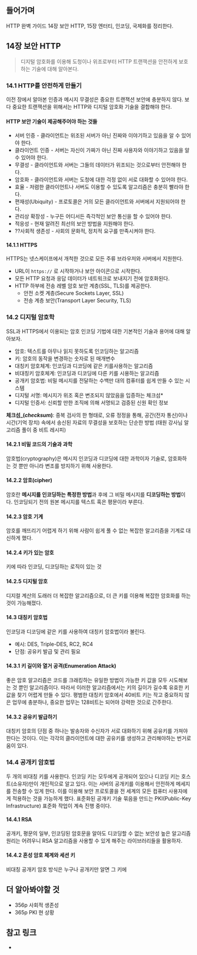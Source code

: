 ## 들어가며

HTTP 완벽 가이드 14장 보안 HTTP, 15장 엔터티, 인코딩, 국제화를 정리한다.



## 14장 보안 HTTP

> 디지털 암호화를 이용해 도청이나 위조로부터 HTTP 트랜잭션을 안전하게 보호하는 기술에 대해 알아본다.


### 14.1 HTTP를 안전하게 만들기
이전 장에서 알아본 인증과 메시지 무결성은 중요한 트랜잭션 보안에 충분하지 않다. 보다 중요한 트랜잭션을 위해서는 HTTP와 디지털 암호화 기술을 결합해야 한다.

#### HTTP 보안 기술이 제공해주어야 하는 것들
- 서버 인증 - 클라이언트는 위조된 서버가 아닌 진짜와 이야기하고 있음을 알 수 있어야 한다.
- 클라이언트 인증 - 서버는 자신이 가짜가 아닌 진짜 사용자와 이야기하고 있음을 알 수 있어야 한다.
- 무결성 - 클라이언트와 서버는 그들의 데이터가 위조되는 것으로부터 안전해야 한다.
- 암호화 - 클라이언트와 서버는 도청에 대한 걱정 없이 서로 대화할 수 있어야 한다.
- 효율 - 저렴한 클라이언트나 서버도 이용할 수 있도록 알고리즘은 충분히 빨라야 한다.
- 편재성(Ubiquity) - 프로토콜은 거의 모든 클라이언트와 서버에서 지원되어야 한다.
- 관리상 확장성 - 누구든 어디서든 즉각적인 보안 통신을 할 수 있어야 한다.
- 적응성 - 현재 알려진 최선의 보안 방법을 지원해야 한다.
- ??사회적 생존성 - 사회의 문화적, 정치적 요구를 만족시켜야 한다.

#### 14.1.1 HTTPS
HTTPS는 넷스케이프에서 개척한 것으로 모든 주류 브라우저와 서버에서 지원한다.

- URL이 `https://` 로 시작하거나 보안 아이콘으로 시작한다.
- 모든 HTTP 요청과 응답 데이터가 네트워크로 보내지기 전에 암호화된다.
- HTTP 하부에 전송 레벨 암호 보안 계층(SSL, TLS)를 제공한다.
	- 안전 소켓 계층(Secure Sockets Layer, SSL)
	- 전송 계층 보안(Transport Layer Security, TLS)

### 14.2 디지털 암호학
SSL과 HTTPS에서 이용되는 암호 인코딩 기법에 대한 기본적인 기술과 용어에 대해 알아보자.

- 암호: 텍스트를 아무나 읽지 못하도록 인코딩하는 알고리즘
- 키: 암호의 동작을 변경하는 숫자로 된 매개변수 
- 대칭키 암호체계: 인코딩과 디코딩에 같은 키를사용하는 알고리즘 
- 비대칭키 암호체계: 인코딩과 디코딩에 다른 키를 시용하는 알고리즘 
- 공개키 암호법: 비밀 메시지를 전달하는 수백만 대의 컴퓨터를 쉽게 만들 수 있는 시스템 
- 디지털 서명: 메시지가 위조 혹은 변조되지 않았음을 입증하는 체크섬* 
- 디지털 인증서: 신뢰할 만한 조직에 의해 서명되고 검증된 신원 확인 정보

**체크섬_(_checksum_)**: 중복 검사의 한 형태로, 오류 정정을 통해, 공간(전자 통신)이나 시간(기억 장치) 속에서 송신된 자료의 무결성을 보호하는 단순한 방법 (태원 강사님 알고리즘 풀이 중 비트 레시피)

#### 14.2.1 비밀 코드의 기술과 과학
암호법(cryptography)은 메시지 인코딩과 디코딩에 대한 과학이자 기술로, 암호화하는 것 뿐만 아니라 변조를 방지하기 위해 사용한다.

#### 14.2.2 암호(cipher)
암호란 **메시지를 인코딩하는 특정한 방법**과 후에 그 비밀 메시지를 **디코딩하는 방법**이다.
인코딩되기 전의 원본 메시지를 텍스트 혹은 평문이라 부른다.

#### 14.2.3 암호 기계
암호를 깨뜨리기 어렵게 하기 위해 사람이 쉽게 풀 수 없는 복잡한 알고리즘을 기계로 대신하게 했다.

#### 14.2.4 키가 있는 암호
키에 따라 인코딩, 디코딩하는 로직이 있는 것

#### 14.2.5 디지털 암호
디지컬 계산의 도래러 더 복잡한 알고리즘으로, 더 큰 키를 이용해 복잡한 암호화를 하는 것이 가능해졌다.

#### 14.3 대칭키 암호법

인코딩과 디코딩에 같은 키를 사용하여 대칭키 암호법이라 불린다.
- 예시: DES, Triple-DES, RC2, RC4 
- 단점: 공유키 발급 및 관리 필요

#### 14.3.1 키 길이와 열거 공격(Enumeration Attack)
좋은 암호 알고리즘은 코드를 크래킹하는 유일한 방법이 가능한 키 값을 모두 시도해보는 것 뿐인 알고리즘이다. 따라서 이러한 알고리즘에서는 키의 길이가 길수록 유효한 키 값을 찾기 어렵게 만들 수 있다. 평범한 대칭키 암호에서 40비트 키는 작고 중요하지 않은 업무에 충분하나, 중요한 업무는 128비트는 되어야 강력한 것으로 간주한다.

#### 14.3.2 공유키 발급하기
대칭키 암호의 단점 중 하나는 발송자와 수신자가 서로 대화하기 위해 공유키를 가져야 한다는 것이다. 이는 각각의 클라이언트에 대한 공유키를 생성하고 관리해야하는 번거로움이 있다.

### 14.4 공개키 암호법
두 개의 비대칭 키를 사용한다. 인코딩 키는 모두에게 공개되어 있으나 디코딩 키는 호스트(소유자)만이 개인적으로 알고 있다.
이는 서버의 공개키를 이용해서 안전하게 메세지를 전송할 수 있게 한다. 이를 이용해 보안 프로토콜을 전 세계의 모든 컴퓨터 사용자에게 적용하는 것을 가능하게 했다.
표준화된 공개키 기술 묶음을 만드는 PKI(Public-Key Infrastructure) 표준화 작업이 계속 진행 중이다.

#### 14.4.1 RSA
공개키, 평문의 일부, 인코딩된 암호문을 알아도 디코딩할 수 없는 보안성 높은 알고리즘
원리는 어려우니 RSA 알고리즘을 사용할 수 있게 해주는 라이브러리들을 활용하자.

#### 14.4.2 혼성 암호 체계와 세션 키
비대칭 공개키 암호 방식은 누구나 공개키만 알면 그 키에 

## 더 알아봐야할 것

-  356p 사회적 생존성
-  365p PKI 현 상황
## 참고 링크

-
